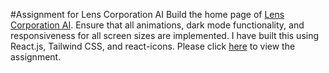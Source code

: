 #Assignment for Lens Corporation AI
Build the home page of <a href="https://lenscorp.ai/">Lens Corporation AI</a>. Ensure that all animations, dark mode functionality, and responsiveness for all screen sizes are implemented. I have built this using React.js, Tailwind CSS, and react-icons. Please click <a href="https://rainbow-shortbread-8a231c.netlify.app">here</a> to view the assignment.
